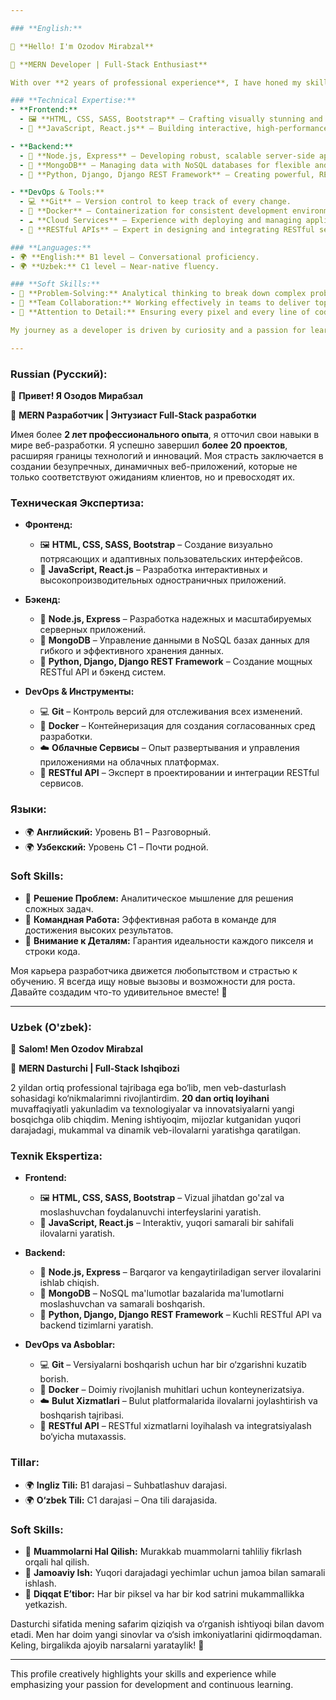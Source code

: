 ```yaml
---

### **English:**

👋 **Hello! I'm Ozodov Mirabzal**

🚀 **MERN Developer | Full-Stack Enthusiast**

With over **2 years of professional experience**, I have honed my skills in the world of web development. I’ve successfully completed **more than 20 projects**, pushing the boundaries of technology and innovation. My passion lies in creating seamless, dynamic web applications that not only meet client expectations but exceed them.

### **Technical Expertise:**
- **Frontend:**
  - 🖼 **HTML, CSS, SASS, Bootstrap** – Crafting visually stunning and responsive user interfaces.
  - 🎨 **JavaScript, React.js** – Building interactive, high-performance single-page applications.

- **Backend:**
  - 🔧 **Node.js, Express** – Developing robust, scalable server-side applications.
  - 💾 **MongoDB** – Managing data with NoSQL databases for flexible and efficient data storage.
  - 🐍 **Python, Django, Django REST Framework** – Creating powerful, RESTful APIs and backend systems.

- **DevOps & Tools:**
  - 💻 **Git** – Version control to keep track of every change.
  - 🐳 **Docker** – Containerization for consistent development environments.
  - ☁️ **Cloud Services** – Experience with deploying and managing applications on cloud platforms.
  - 🔄 **RESTful APIs** – Expert in designing and integrating RESTful services.

### **Languages:**
- 🌍 **English:** B1 level – Conversational proficiency.
- 🌍 **Uzbek:** C1 level – Near-native fluency.

### **Soft Skills:**
- 🧠 **Problem-Solving:** Analytical thinking to break down complex problems.
- 👥 **Team Collaboration:** Working effectively in teams to deliver top-notch solutions.
- 🎯 **Attention to Detail:** Ensuring every pixel and every line of code is perfect.

My journey as a developer is driven by curiosity and a passion for learning. I’m always on the lookout for new challenges and opportunities to grow. Let’s create something amazing together! 🌟

---
```


### **Russian (Русский):**

👋 **Привет! Я Озодов Мирабзал**

🚀 **MERN Разработчик | Энтузиаст Full-Stack разработки**

Имея более **2 лет профессионального опыта**, я отточил свои навыки в мире веб-разработки. Я успешно завершил **более 20 проектов**, расширяя границы технологий и инноваций. Моя страсть заключается в создании безупречных, динамичных веб-приложений, которые не только соответствуют ожиданиям клиентов, но и превосходят их.

### **Техническая Экспертиза:**
- **Фронтенд:**
  - 🖼 **HTML, CSS, SASS, Bootstrap** – Создание визуально потрясающих и адаптивных пользовательских интерфейсов.
  - 🎨 **JavaScript, React.js** – Разработка интерактивных и высокопроизводительных одностраничных приложений.

- **Бэкенд:**
  - 🔧 **Node.js, Express** – Разработка надежных и масштабируемых серверных приложений.
  - 💾 **MongoDB** – Управление данными в NoSQL базах данных для гибкого и эффективного хранения данных.
  - 🐍 **Python, Django, Django REST Framework** – Создание мощных RESTful API и бэкенд систем.

- **DevOps & Инструменты:**
  - 💻 **Git** – Контроль версий для отслеживания всех изменений.
  - 🐳 **Docker** – Контейнеризация для создания согласованных сред разработки.
  - ☁️ **Облачные Сервисы** – Опыт развертывания и управления приложениями на облачных платформах.
  - 🔄 **RESTful API** – Эксперт в проектировании и интеграции RESTful сервисов.

### **Языки:**
- 🌍 **Английский:** Уровень B1 – Разговорный.
- 🌍 **Узбекский:** Уровень C1 – Почти родной.

### **Soft Skills:**
- 🧠 **Решение Проблем:** Аналитическое мышление для решения сложных задач.
- 👥 **Командная Работа:** Эффективная работа в команде для достижения высоких результатов.
- 🎯 **Внимание к Деталям:** Гарантия идеальности каждого пикселя и строки кода.

Моя карьера разработчика движется любопытством и страстью к обучению. Я всегда ищу новые вызовы и возможности для роста. Давайте создадим что-то удивительное вместе! 🌟

---

### **Uzbek (O'zbek):**

👋 **Salom! Men Ozodov Mirabzal**

🚀 **MERN Dasturchi | Full-Stack Ishqibozi**

2 yildan ortiq professional tajribaga ega bo‘lib, men veb-dasturlash sohasidagi ko‘nikmalarimni rivojlantirdim. **20 dan ortiq loyihani** muvaffaqiyatli yakunladim va texnologiyalar va innovatsiyalarni yangi bosqichga olib chiqdim. Mening ishtiyoqim, mijozlar kutganidan yuqori darajadagi, mukammal va dinamik veb-ilovalarni yaratishga qaratilgan.

### **Texnik Ekspertiza:**
- **Frontend:**
  - 🖼 **HTML, CSS, SASS, Bootstrap** – Vizual jihatdan go'zal va moslashuvchan foydalanuvchi interfeyslarini yaratish.
  - 🎨 **JavaScript, React.js** – Interaktiv, yuqori samarali bir sahifali ilovalarni yaratish.

- **Backend:**
  - 🔧 **Node.js, Express** – Barqaror va kengaytiriladigan server ilovalarini ishlab chiqish.
  - 💾 **MongoDB** – NoSQL ma'lumotlar bazalarida ma'lumotlarni moslashuvchan va samarali boshqarish.
  - 🐍 **Python, Django, Django REST Framework** – Kuchli RESTful API va backend tizimlarni yaratish.

- **DevOps va Asboblar:**
  - 💻 **Git** – Versiyalarni boshqarish uchun har bir o‘zgarishni kuzatib borish.
  - 🐳 **Docker** – Doimiy rivojlanish muhitlari uchun konteynerizatsiya.
  - ☁️ **Bulut Xizmatlari** – Bulut platformalarida ilovalarni joylashtirish va boshqarish tajribasi.
  - 🔄 **RESTful API** – RESTful xizmatlarni loyihalash va integratsiyalash bo‘yicha mutaxassis.

### **Tillar:**
- 🌍 **Ingliz Tili:** B1 darajasi – Suhbatlashuv darajasi.
- 🌍 **O‘zbek Tili:** C1 darajasi – Ona tili darajasida.

### **Soft Skills:**
- 🧠 **Muammolarni Hal Qilish:** Murakkab muammolarni tahliliy fikrlash orqali hal qilish.
- 👥 **Jamoaviy Ish:** Yuqori darajadagi yechimlar uchun jamoa bilan samarali ishlash.
- 🎯 **Diqqat E’tibor:** Har bir piksel va har bir kod satrini mukammallikka yetkazish.

Dasturchi sifatida mening safarim qiziqish va o‘rganish ishtiyoqi bilan davom etadi. Men har doim yangi sinovlar va o‘sish imkoniyatlarini qidirmoqdaman. Keling, birgalikda ajoyib narsalarni yarataylik! 🌟

---

This profile creatively highlights your skills and experience while emphasizing your passion for development and continuous learning.
